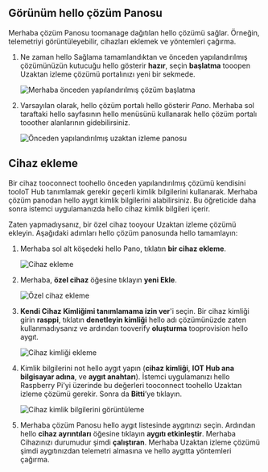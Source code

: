 ## <a name="view-hello-solution-dashboard"></a>Görünüm hello çözüm Panosu

Merhaba çözüm Panosu toomanage dağıtılan hello çözümü sağlar. Örneğin, telemetriyi görüntüleyebilir, cihazları eklemek ve yöntemleri çağırma.

1. Ne zaman hello Sağlama tamamlandıktan ve önceden yapılandırılmış çözümünüzün kutucuğu hello gösterir **hazır**, seçin **başlatma** tooopen Uzaktan izleme çözümü portalınızı yeni bir sekmede.

    ![Merhaba önceden yapılandırılmış çözüm başlatma][img-launch-solution]

1. Varsayılan olarak, hello çözüm portalı hello gösterir *Pano*. Merhaba sol taraftaki hello sayfasının hello menüsünü kullanarak hello çözüm portalı tooother alanlarının gidebilirsiniz.

    ![Önceden yapılandırılmış uzaktan izleme panosu][img-menu]

## <a name="add-a-device"></a>Cihaz ekleme

Bir cihaz tooconnect toohello önceden yapılandırılmış çözümü kendisini tooIoT Hub tanımlamak gerekir geçerli kimlik bilgilerini kullanarak. Merhaba çözüm panodan hello aygıt kimlik bilgilerini alabilirsiniz. Bu öğreticide daha sonra istemci uygulamanızda hello cihaz kimlik bilgileri içerir.

Zaten yapmadıysanız, bir özel cihaz tooyour Uzaktan izleme çözümü ekleyin. Aşağıdaki adımları hello çözüm panosunda hello tamamlayın:

1. Merhaba sol alt köşedeki hello Pano, tıklatın **bir cihaz ekleme**.

   ![Cihaz ekleme][1]

1. Merhaba, **özel cihaz** öğesine tıklayın **yeni Ekle**.

   ![Özel cihaz ekleme][2]

1. **Kendi Cihaz Kimliğimi tanımlamama izin ver**'i seçin. Bir cihaz kimliği girin **rasppi**, tıklatın **denetleyin kimliği** hello adı çözümünüzde zaten kullanmadıysanız ve ardından tooverify **oluşturma** tooprovision hello aygıt.

   ![Cihaz kimliği ekleme][3]

1. Kimlik bilgilerini not hello aygıt yapın (**cihaz kimliği**, **IOT Hub ana bilgisayar adına**, ve **aygıt anahtarı**). İstemci uygulamanızı hello Raspberry Pi'yi üzerinde bu değerleri tooconnect toohello Uzaktan izleme çözümü gerekir. Sonra da **Bitti**’ye tıklayın.

    ![Cihaz kimlik bilgilerini görüntüleme][4]

1. Merhaba çözüm Panosu hello aygıt listesinde aygıtınızı seçin. Ardından hello **cihaz ayrıntıları** öğesine tıklayın **aygıtı etkinleştir**. Merhaba Cihazınızı durumudur şimdi **çalıştıran**. Merhaba Uzaktan izleme çözümü şimdi aygıtınızdan telemetri almasına ve hello aygıtta yöntemleri çağırma.

[img-launch-solution]: media/iot-suite-raspberry-pi-kit-view-solution/launch.png
[img-menu]: media/iot-suite-raspberry-pi-kit-view-solution/menu.png
[1]: media/iot-suite-raspberry-pi-kit-view-solution/suite0.png
[2]: media/iot-suite-raspberry-pi-kit-view-solution/suite1.png
[3]: media/iot-suite-raspberry-pi-kit-view-solution/suite2.png
[4]: media/iot-suite-raspberry-pi-kit-view-solution/suite3.png